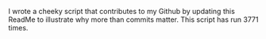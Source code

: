 I wrote a cheeky script that contributes to my Github by updating this ReadMe to illustrate why more than commits matter. This script has run 3771 times.